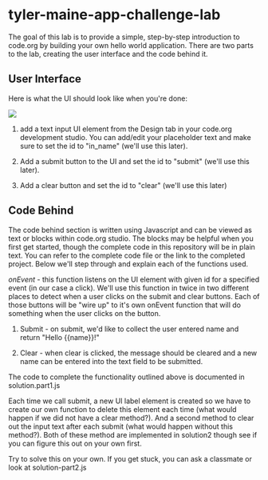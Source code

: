 # tyler-maine-app-challenge-lab

The goal of this lab is to provide a simple, step-by-step introduction to code.org by building your own hello world application. There are two parts to the lab, creating the user interface and the code behind it.

## User Interface

Here is what the UI should look like when you're done:

![](https://github.com/Matt-Perejda/tyler-maine-app-challenge-lab/blob/main/helloworld.png?raw=true)

1. add a text input UI element from the Design tab in your code.org development studio. You can add/edit your placeholder text and make sure to set the id to "in_name" (we'll use this later).

2. Add a submit button to the UI and set the id to "submit" (we'll use this later).

3. Add a clear button and set the id to "clear" (we'll use this later)

## Code Behind

The code behind section is written using Javascript and can be viewed as text or blocks within code.org studio. The blocks may be helpful when you first get started, though the complete code in this repository will be in plain text. You can refer to the complete code file or the link to the completed project. Below we'll step through and explain each of the functions used.

*onEvent* - this function listens on the UI element with given id for a specified event (in our case a click). We'll use this function in twice in two different places to detect when a user clicks on the submit and clear buttons. Each of those buttons will be "wire up" to it's own onEvent function that will do something when the user clicks on the button.

1. Submit - on submit, we'd like to collect the user entered name and return "Hello {{name}}!"

2. Clear - when clear is clicked, the message should be cleared and a new name can be entered into the text field to be submitted.

The code to complete the functionality outlined above is documented in solution.part1.js

Each time we call submit, a new UI label element is created so we have to create our own function to delete this element each time (what would happen if we did not have a clear method?). And a second method to clear out the input text after each submit (what would happen without this method?). Both of these method are implemented in solution2 though see if you can figure this out on your own first.

Try to solve this on your own. If you get stuck, you can ask a classmate or look at solution-part2.js
